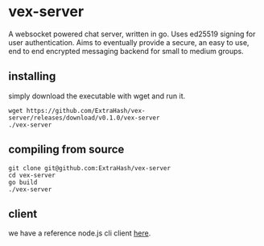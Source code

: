 # vex-server

A websocket powered chat server, written in go. Uses ed25519 signing for user authentication. Aims to eventually provide a secure, an easy to use, end to end encrypted messaging backend for small to medium groups.

## installing

simply download the executable with wget and run it.

```
wget https://github.com/ExtraHash/vex-server/releases/download/v0.1.0/vex-server
./vex-server
```

## compiling from source

```
git clone git@github.com:ExtraHash/vex-server
cd vex-server
go build
./vex-server
```

## client

we have a reference node.js cli client [here](https://github.com/ExtraHash/vex-chat).
